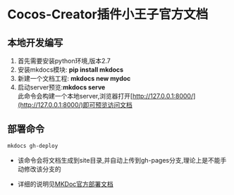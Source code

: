 # Cocos-Creator插件小王子官方文档
## 本地开发编写
1. 首先需要安装python环境,版本2.7
2. 安装mkdocs模块: **pip install mkdocs**
3. 新建一个文档工程:  **mkdocs new mydoc**
4. 启动server预览:**mkdocs serve**  
此命令会构建一个本地server,浏览器打开[http://127.0.0.1:8000/](http://127.0.0.1:8000/)即可预览访问文档

## 部署命令
```txt
mkdocs gh-deploy
```
- 该命令会将文档生成到site目录,并自动上传到gh-pages分支,理论上是不能手动修改该分支的

- 详细的说明见[MKDoc官方部署文档](https://www.mkdocs.org/user-guide/deploying-your-docs/)
